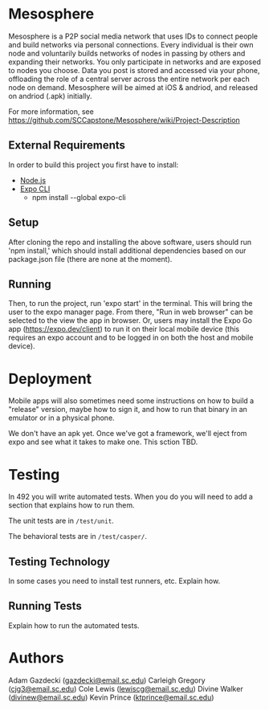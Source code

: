 # Mesosphere

Mesosphere is a P2P social media network that uses IDs to connect people and build networks via personal connections. Every individual is their own node and voluntarily builds networks of nodes in passing by others and expanding their networks. You only participate in networks and are exposed to nodes you choose. Data you post is stored and accessed via your phone, offloading the role of a central server across the entire network per each node on demand. Mesosphere will be aimed at iOS & andriod, and released on andriod (.apk) initially.

For more information, see https://github.com/SCCapstone/Mesosphere/wiki/Project-Description



## External Requirements

In order to build this project you first have to install:

* [Node.js](https://nodejs.org/en/)  
* [Expo CLI](https://docs.expo.dev/)  
  * npm install --global expo-cli  

## Setup

After cloning the repo and installing the above software, users should run 'npm install,' which should install additional dependencies based on our package.json file (there are none at the moment).

## Running

Then, to run the project, run 'expo start' in the terminal.  This will bring the user to the expo manager page.  From there, "Run in web browser" can be selected to the view the app in browser.  Or, users may install the Expo Go app (https://expo.dev/client) to run it on their local mobile device (this requires an expo account and to be logged in on both the host and mobile device).

# Deployment

Mobile apps will also sometimes need some instructions on how to build a
"release" version, maybe how to sign it, and how to run that binary in an
emulator or in a physical phone.

We don't have an apk yet.  Once we've got a framework, we'll eject from expo and see what it takes to make one.  This sction TBD.

# Testing

In 492 you will write automated tests. When you do you will need to add a 
section that explains how to run them.

The unit tests are in `/test/unit`.

The behavioral tests are in `/test/casper/`.

## Testing Technology

In some cases you need to install test runners, etc. Explain how.

## Running Tests

Explain how to run the automated tests.

# Authors

Adam Gazdecki (gazdecki@email.sc.edu)
Carleigh Gregory (cjg3@email.sc.edu)
Cole Lewis (lewiscg@email.sc.edu)
Divine Walker (divinew@email.sc.edu)
Kevin Prince (ktprince@email.sc.edu)

